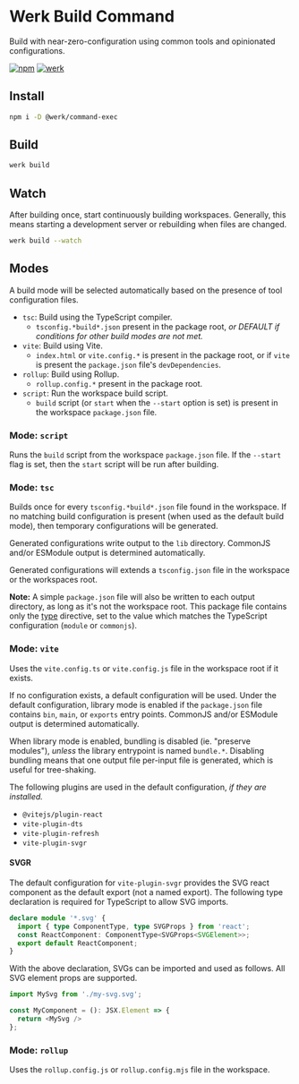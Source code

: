 # Werk Build Command

Build with near-zero-configuration using common tools and opinionated configurations.

[![npm](https://img.shields.io/npm/v/@werk/command-build?label=NPM)](https://www.npmjs.com/package/@werk/command-build)
[![werk](https://img.shields.io/npm/v/@werk/cli?label=Werk&color=purple)](https://www.npmjs.com/package/@werk/cli)

## Install

```sh
npm i -D @werk/command-exec
```

## Build

```sh
werk build
```

## Watch

After building once, start continuously building workspaces. Generally, this means starting a development server or rebuilding when files are changed.

```sh
werk build --watch
```

## Modes

A build mode will be selected automatically based on the presence of tool configuration files.

- `tsc`: Build using the TypeScript compiler.
  - `tsconfig.*build*.json` present in the package root, _or DEFAULT if conditions for other build modes are not met._
- `vite`: Build using Vite.
  - `index.html` or `vite.config.*` is present in the package root, or if `vite` is present the `package.json` file's `devDependencies`.
- `rollup`: Build using Rollup.
  - `rollup.config.*` present in the package root.
- `script`: Run the workspace build script.
  - `build` script (or `start` when the `--start` option is set) is present in the workspace `package.json` file.

### Mode: `script`

Runs the `build` script from the workspace `package.json` file. If the `--start` flag is set, then the `start` script will be run after building.

### Mode: `tsc`

Builds once for every `tsconfig.*build*.json` file found in the workspace. If no matching build configuration is present (when used as the default build mode), then temporary configurations will be generated.

Generated configurations write output to the `lib` directory. CommonJS and/or ESModule output is determined automatically.

Generated configurations will extends a `tsconfig.json` file in the workspace or the workspaces root.

**Note:** A simple `package.json` file will also be written to each output directory, as long as it's not the workspace root. This package file contains only the [type](https://nodejs.org/api/packages.html#type) directive, set to the value which matches the TypeScript configuration (`module` or `commonjs`).

### Mode: `vite`

Uses the `vite.config.ts` or `vite.config.js` file in the workspace root if it exists.

If no configuration exists, a default configuration will be used. Under the default configuration, library mode is enabled if the `package.json` file contains `bin`, `main`, or `exports` entry points. CommonJS and/or ESModule output is determined automatically.

When library mode is enabled, bundling is disabled (ie. "preserve modules"), _unless_ the library entrypoint is named `bundle.*`. Disabling bundling means that one output file per-input file is generated, which is useful for tree-shaking.

The following plugins are used in the default configuration, _if they are installed._

- `@vitejs/plugin-react`
- `vite-plugin-dts`
- `vite-plugin-refresh`
- `vite-plugin-svgr`

#### SVGR

The default configuration for `vite-plugin-svgr` provides the SVG react component as the default export (not a named export). The following type declaration is required for TypeScript to allow SVG imports.

```ts
declare module '*.svg' {
  import { type ComponentType, type SVGProps } from 'react';
  const ReactComponent: ComponentType<SVGProps<SVGElement>>;
  export default ReactComponent;
}
```

With the above declaration, SVGs can be imported and used as follows. All SVG element props are supported.

```ts
import MySvg from './my-svg.svg';

const MyComponent = (): JSX.Element => {
  return <MySvg />
};
```

### Mode: `rollup`

Uses the `rollup.config.js` or `rollup.config.mjs` file in the workspace.
